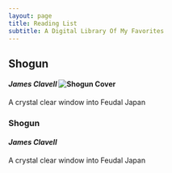 ```yaml
---
layout: page
title: Reading List
subtitle: A Digital Library Of My Favorites
---
```


<!-- Image on left, text on right -->

## Shogun

#### _James Clavell_          ![Shogun Cover](https://yourusername.github.io/assets/img/shogun.jpg)
A crystal clear window into Feudal Japan


<!-- Image on right, text on left -->

### Shogun
#### _James Clavell_
A crystal clear window into Feudal Japan
